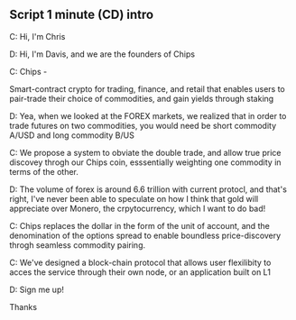 ## Script 1 minute (CD) intro


C: Hi, I'm Chris

D: Hi, I'm Davis, and we are the founders of Chips

C: Chips - 

Smart-contract crypto for trading, finance, and retail that enables users to pair-trade their choice of commodities, and gain yields through staking

D: Yea, when we looked at the FOREX markets, we realized that in order to trade futures on two commodities, you would need be short commodity A/USD and long commodity B/US
 
C: We propose a system to obviate the double trade, and allow true price discovey throgh our Chips coin, esssentially weighting one commodity in terms of the other. 

D: The volume of forex is around 6.6 trillion with current protocl, and that's right, I've never been able to speculate on how I think that gold will appreciate over Monero, the crpytocurrency, which I want to do bad!

C: Chips replaces the dollar in the form of the unit of account, and the
denomination of the options spread to enable boundless price-discovery throgh seamless commodity pairing. 

C: We've designed a block-chain protocol that allows user flexilibity to acces the service through their own node, or an application built on L1 

D: Sign me up!

Thanks
